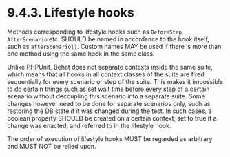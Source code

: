 # 9.4.3. Lifestyle hooks

Methods corresponding to lifestyle hooks such as `BeforeStep`, `AfterScenario` etc. SHOULD be named in accordance
to the hook itself, such as `afterScenario()`. Custom names MAY be used if there is more than one method using
the same hook in the same class.

Unlike PHPUnit, Behat does not separate contexts inside the same suite, which means that all hooks in all
context classes of the suite are fired sequentially for every scenario or step of the suite. This makes it
impossible to do certain things such as set wait time before every step of a certain scenario without decoupling
this scenario into a separate suite. Some changes however need to be done for separate scenarios only,
such as restoring the DB state if it was changed during the test. In such cases, a boolean property SHOULD
be created on a certain context, set to true if a change was enacted, and referred to in the lifestyle
hook.

The order of execution of lifestyle hooks MUST be regarded as arbitrary and MUST NOT be relied upon.
